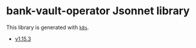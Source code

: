 # bank-vault-operator Jsonnet library

This library is generated with [`k8s`](https://github.com/jsonnet-libs/k8s).

- [v1.15.3](v1.15.3/README.md)
